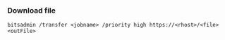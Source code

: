 ### Download file
```
bitsadmin /transfer <jobname> /priority high https://<rhost>/<file> <outFile>
```

